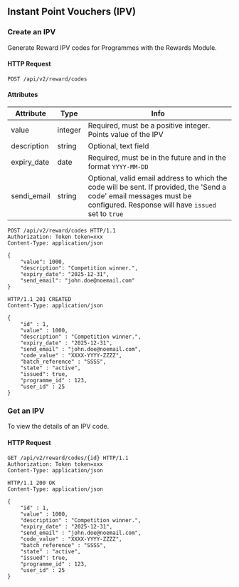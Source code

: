 ## Instant Point Vouchers (IPV)

### Create an IPV 

Generate Reward IPV codes for Programmes with the Rewards Module. 

#### HTTP Request

`POST /api/v2/reward/codes`

#### Attributes

Attribute | Type | Info
--------- | ---- | ----
value | integer | Required, must be a positive integer. Points value of the IPV
description | string | Optional, text field
expiry\_date | date | Required, must be in the future and in the format `YYYY-MM-DD`
sendi\_email | string | Optional, valid email address to which the code will be sent. If provided, the 'Send a code' email messages must be configured. Response will have `issued` set to `true`

```http
POST /api/v2/reward/codes HTTP/1.1
Authorization: Token token=xxx
Content-Type: application/json

{
    "value": 1000,
    "description": "Competition winner.",
    "expiry_date": "2025-12-31",
    "send_email": "john.doe@noemail.com"
}
```

```http
HTTP/1.1 201 CREATED
Content-Type: application/json

{
    "id" : 1,
    "value" : 1000,
    "description" : "Competition winner.",
    "expiry_date" : "2025-12-31",
    "send_email" : "john.doe@noemail.com",
    "code_value" : "XXXX-YYYY-ZZZZ",
    "batch_reference" : "SSSS",
    "state" : "active",
    "issued": true,
    "programme_id" : 123,
    "user_id" : 25
}
```

### Get an IPV 

To view the details of an IPV code.

#### HTTP Request

```http
GET /api/v2/reward/codes/{id} HTTP/1.1
Authorization: Token token=xxx
Content-Type: application/json
```

```http
HTTP/1.1 200 OK
Content-Type: application/json

{
    "id" : 1,
    "value" : 1000,
    "description" : "Competition winner.",
    "expiry_date" : "2025-12-31",
    "send_email" : "john.doe@noemail.com",
    "code_value" : "XXXX-YYYY-ZZZZ",
    "batch_reference" : "SSSS",
    "state" : "active",
    "issued": true,
    "programme_id" : 123,
    "user_id" : 25
}
```

